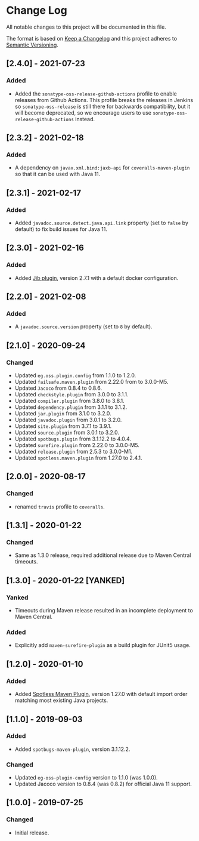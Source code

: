 # Change Log
All notable changes to this project will be documented in this file.

The format is based on [Keep a Changelog](http://keepachangelog.com/)
and this project adheres to [Semantic Versioning](http://semver.org/).

## [2.4.0] - 2021-07-23
### Added
- Added the `sonatype-oss-release-github-actions` profile to enable releases from Github Actions. This profile breaks the releases in Jenkins so `sonatype-oss-release` is still there for backwards compatibility, but it will become deprecated, so we encourage users to use `sonatype-oss-release-github-actions` instead.

## [2.3.2] - 2021-02-18
### Added
- A dependency on `javax.xml.bind:jaxb-api` for `coveralls-maven-plugin` so that it can be used with Java 11.

## [2.3.1] - 2021-02-17
### Added
- Added `javadoc.source.detect.java.api.link` property (set to `false` by default) to fix build issues for Java 11.

## [2.3.0] - 2021-02-16
### Added
- Added [Jib plugin](https://github.com/GoogleContainerTools/jib/tree/master/jib-maven-plugin), version 2.7.1 with a default docker configuration.

## [2.2.0] - 2021-02-08
### Added
- A `javadoc.source.version` property (set to `8` by default).

## [2.1.0] - 2020-09-24
### Changed
- Updated `eg.oss.plugin.config` from 1.1.0 to 1.2.0.
- Updated `failsafe.maven.plugin` from 2.22.0 from to 3.0.0-M5.
- Updated `Jacoco` from 0.8.4 to 0.8.6.
- Updated `checkstyle.plugin` from 3.0.0 to 3.1.1.
- Updated `compiler.plugin` from 3.8.0 to 3.8.1.
- Updated `dependency.plugin` from 3.1.1 to 3.1.2.
- Updated `jar.plugin` from 3.1.0 to 3.2.0.
- Updated `javadoc.plugin` from 3.0.1 to 3.2.0.
- Updated `site.plugin` from 3.7.1 to 3.9.1.
- Updated `source.plugin` from 3.0.1 to 3.2.0.
- Updated `spotbugs.plugin` from 3.1.12.2 to 4.0.4.
- Updated `surefire.plugin` from 2.22.0 to 3.0.0-M5.
- Updated `release.plugin` from 2.5.3 to 3.0.0-M1.
- Updated `spotless.maven.plugin` from 1.27.0 to 2.4.1.

## [2.0.0] - 2020-08-17
### Changed
- renamed `travis` profile to `coveralls`.

## [1.3.1] - 2020-01-22
### Changed
- Same as 1.3.0 release, required additional release due to Maven Central timeouts.

## [1.3.0] - 2020-01-22 [YANKED]
### Yanked
- Timeouts during Maven release resulted in an incomplete deployment to Maven Central.

### Added
- Explicitly add `maven-surefire-plugin` as a build plugin for JUnit5 usage.

## [1.2.0] - 2020-01-10
### Added
- Added [Spotless Maven Plugin](https://github.com/diffplug/spotless/tree/master/plugin-maven), version 1.27.0 with 
  default import order matching most existing Java projects.

## [1.1.0] - 2019-09-03
### Added
- Added `spotbugs-maven-plugin`, version 3.1.12.2.
### Changed
- Updated `eg-oss-plugin-config` version to 1.1.0 (was 1.0.0).
- Updated Jacoco version to 0.8.4 (was 0.8.2) for official Java 11 support.

## [1.0.0] - 2019-07-25
### Changed
- Initial release.
